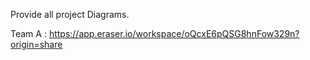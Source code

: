 Provide all project Diagrams.

Team A : https://app.eraser.io/workspace/oQcxE6pQSG8hnFow329n?origin=share
